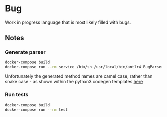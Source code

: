 # Bug

Work in progress language that is most likely filled with bugs.

## Notes

### Generate parser

```bash
docker-compose build
docker-compose run --rm service /bin/sh /usr/local/bin/antlr4 BugParser.g4 -Dlanguage=Python3 -visitor -o parser
```

Unfortunately the generated method names are camel case, rather than snake case - as shown within the python3 codegen
templates
[here](https://github.com/antlr/antlr4/blob/837aa60e2c4736e242432c2ac93ed2de3b9eff3b/tool/resources/org/antlr/v4/tool/templates/codegen/Python3/Python3.stg#L104)

### Run tests

```bash
docker-compose build
docker-compose run --rm test
```
